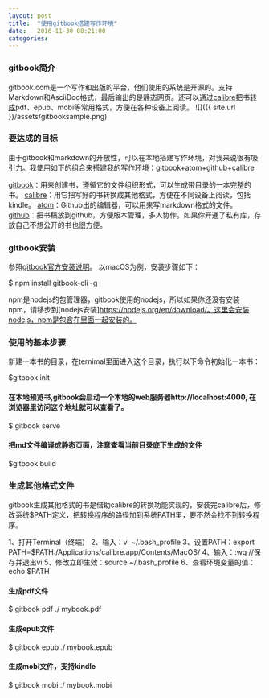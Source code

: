 ```yaml
---
layout: post
title:  "使用gitbook搭建写作环境"
date:   2016-11-30 08:21:00
categories:
---
```

### gitbook简介
gitbook.com是一个写作和出版的平台，他们使用的系统是开源的。支持Markdown和AsciiDoc格式，最后输出的是静态网页。还可以通过[calibre](https://calibre-ebook.com/download_osx)把书[转成](http://toolchain.gitbook.com/ebook.html)pdf、epub、mobi等常用格式，方便在各种设备上阅读。
![]({{ site.url }}/assets/gitbooksample.png)

### 要达成的目标
由于gitbook和markdown的开放性，可以在本地搭建写作环境，对我来说很有吸引力。我使用如下的组合来搭建我的写作环境：gitbook+atom+github+calibre
<!--more-->
[gitbook](https://github.com/GitbookIO/gitbook)：用来创建书，遵循它的文件组织形式，可以生成带目录的一本完整的书。
[calibre](https://calibre-ebook.com)：用它把写好的书转换成其他格式，方便在不同设备上阅读，包括kindle。
[atom](https://atom.io/)：Github出的编辑器，可以用来写markdown格式的文件。
[github](https://github.com)：把书稿放到github，方便版本管理，多人协作。如果你开通了私有库，存放自己不想公开的书也很方便。

### gitbook安装
参照[gitbook官方安装说明](https://github.com/GitbookIO/gitbook/blob/master/docs/setup.md)。
以macOS为例，安装步骤如下：

   $ npm install gitbook-cli -g

npm是nodejs的包管理器，gitbook使用的nodejs，所以如果你还没有安装npm，请移步到[nodejs安装]https://nodejs.org/en/download/。这里会安装nodejs，npm是包含在里面一起安装的。

### 使用的基本步骤
新建一本书的目录，在ternimal里面进入这个目录，执行以下命令初始化一本书：

   $gitbook init

#### 在本地预览书,gitbook会启动一个本地的web服务器http://localhost:4000, 在浏览器里访问这个地址就可以查看了。

   $ gitbook serve

#### 把md文件编译成静态页面，注意查看当前目录底下生成的文件

   $gitbook build

### 生成其他格式文件
gitbook生成其他格式的书是借助calibre的转换功能实现的，安装完calibre后，修改系统$PATH定义，把转换程序的路径加到系统PATH里，要不然会找不到转换程序。

1、打开Terminal（终端）
2、输入：vi ~/.bash_profile
3、设置PATH：export PATH=$PATH:/Applications/calibre.app/Contents/MacOS/
4、输入：:wq    //保存并退出vi
5、修改立即生效：source ~/.bash_profile
6、查看环境变量的值：echo $PATH

#### 生成pdf文件

   $ gitbook pdf ./ mybook.pdf

#### 生成epub文件

   $ gitbook epub ./ mybook.epub

#### 生成mobi文件，支持kindle

   $ gitbook mobi ./ mybook.mobi
